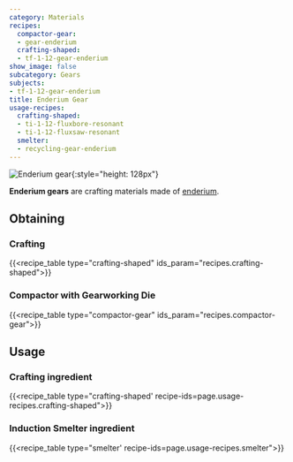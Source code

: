 ```yaml
---
category: Materials
recipes:
  compactor-gear:
  - gear-enderium
  crafting-shaped:
  - tf-1-12-gear-enderium
show_image: false
subcategory: Gears
subjects:
- tf-1-12-gear-enderium
title: Enderium Gear
usage-recipes:
  crafting-shaped:
  - ti-1-12-fluxbore-resonant
  - ti-1-12-fluxsaw-resonant
  smelter:
  - recycling-gear-enderium
---
```


![Enderium gear](/images/docs/1.12/thermal-foundation/gear-enderium.png){:style="height: 128px"}


**Enderium gears** are crafting materials made of
[enderium](../enderium-ingot/).


Obtaining
---------

### Crafting
{{<recipe_table type="crafting-shaped" ids_param="recipes.crafting-shaped">}}

### Compactor with Gearworking Die
{{<recipe_table type="compactor-gear" ids_param="recipes.compactor-gear">}}


Usage
-----

### Crafting ingredient
{{<recipe_table type="crafting-shaped' recipe-ids=page.usage-recipes.crafting-shaped">}}

### Induction Smelter ingredient
{{<recipe_table type="smelter' recipe-ids=page.usage-recipes.smelter">}}

